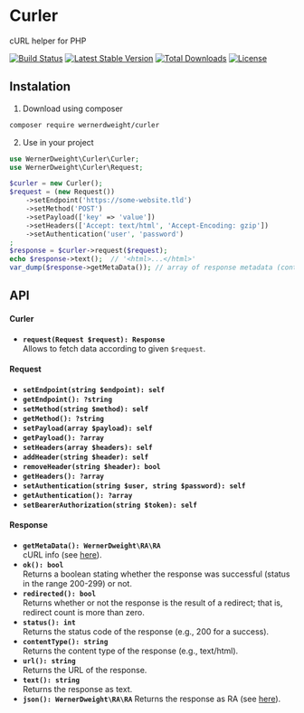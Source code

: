 Curler
==

cURL helper for PHP

[![Build Status](https://travis-ci.org/wernerdweight/Curler.svg?branch=master)](https://travis-ci.org/wernerdweight/Curler)
[![Latest Stable Version](https://poser.pugx.org/wernerdweight/curler/v/stable)](https://packagist.org/packages/wernerdweight/curler)
[![Total Downloads](https://poser.pugx.org/wernerdweight/curler/downloads)](https://packagist.org/packages/wernerdweight/curler)
[![License](https://poser.pugx.org/wernerdweight/curler/license)](https://packagist.org/packages/wernerdweight/curler)

Instalation
--

1) Download using composer

```bash
composer require wernerdweight/curler
```

2) Use in your project

```php
use WernerDweight\Curler\Curler;
use WernerDweight\Curler\Request;

$curler = new Curler();
$request = (new Request())
    ->setEndpoint('https://some-website.tld')
    ->setMethod('POST')
    ->setPayload(['key' => 'value'])
    ->setHeaders(['Accept: text/html', 'Accept-Encoding: gzip'])
    ->setAuthentication('user', 'password')
;
$response = $curler->request($request);
echo $response->text();  // '<html>...</html>'
var_dump($response->getMetaData()); // array of response metadata (content-type, status...)
```

API
--

#### Curler
* **`request(Request $request): Response`**  \
Allows to fetch data according to given `$request`.

#### Request
* **`setEndpoint(string $endpoint): self`**
* **`getEndpoint(): ?string`**
* **`setMethod(string $method): self`**
* **`getMethod(): ?string`**
* **`setPayload(array $payload): self`**
* **`getPayload(): ?array`**
* **`setHeaders(array $headers): self`**
* **`addHeader(string $header): self`**
* **`removeHeader(string $header): bool`**
* **`getHeaders(): ?array`**
* **`setAuthentication(string $user, string $password): self`**
* **`getAuthentication(): ?array`**
* **`setBearerAuthorization(string $token): self`**

#### Response
* **`getMetaData(): WernerDweight\RA\RA`** \
cURL info (see [here](https://www.php.net/manual/en/function.curl-getinfo.php)).
* **`ok(): bool`** \
Returns a boolean stating whether the response was successful (status in the range 200-299) or not.
* **`redirected(): bool`** \
Returns whether or not the response is the result of a redirect; that is, redirect count is more than zero.
* **`status(): int`** \
Returns the status code of the response (e.g., 200 for a success).
* **`contentType(): string`** \
Returns the content type of the response (e.g., text/html).
* **`url(): string`** \
Returns the URL of the response.
* **`text(): string`** \
Returns the response as text.
* **`json(): WernerDweight\RA\RA`**
Returns the response as RA (see [here](https://github.com/wernerdweight/RA)).
